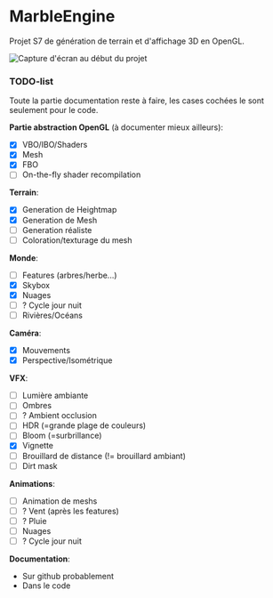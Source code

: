 # MarbleEngine

Projet S7 de génération de terrain et d'affichage 3D en OpenGL.

![Capture d'écran au début du projet](https://user-images.githubusercontent.com/44240178/193861277-f4d03973-bde5-438e-83f4-a35e247530ef.png)

### TODO-list

Toute la partie documentation reste à faire, les cases cochées le sont seulement pour le code.

**Partie abstraction OpenGL** (à documenter mieux ailleurs):
- [x] VBO/IBO/Shaders
- [x] Mesh
- [x] FBO
- [ ] On-the-fly shader recompilation

**Terrain**:
- [x] Generation de Heightmap
- [x] Generation de Mesh
- [ ] Generation réaliste
- [ ] Coloration/texturage du mesh

**Monde**:
- [ ] Features (arbres/herbe...)
- [x] Skybox
- [x] Nuages
- [ ] ? Cycle jour nuit
- [ ] Rivières/Océans

**Caméra**:
- [x] Mouvements
- [x] Perspective/Isométrique

**VFX**:
- [ ] Lumière ambiante
- [ ] Ombres
- [ ] ? Ambient occlusion
- [ ] HDR (=grande plage de couleurs)
- [ ] Bloom (=surbrillance)
- [x] Vignette
- [ ] Brouillard de distance (!= brouillard ambiant)
- [ ] Dirt mask

**Animations**:
- [ ] Animation de meshs
- [ ] ? Vent (après les features)
- [ ] ? Pluie
- [ ] Nuages
- [ ] ? Cycle jour nuit

**Documentation**:
- Sur github probablement
- Dans le code

